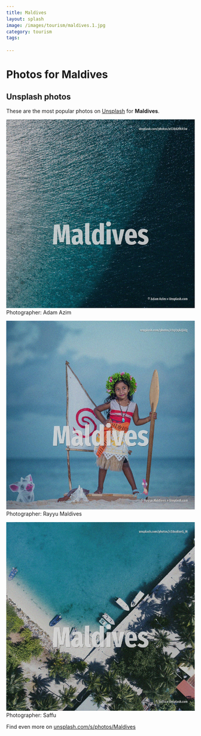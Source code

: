 ```yaml
---
title: Maldives
layout: splash
image: /images/tourism/maldives.1.jpg
category: tourism
tags:

---
```

# Photos for Maldives
 
## Unsplash photos
These are the most popular photos on [Unsplash](https://unsplash.com) for **Maldives**.
 
![Maldives](/images/tourism/maldives.1.jpg)
Photographer:  Adam Azim
 
![Maldives](/images/tourism/maldives.2.jpg)
Photographer:  Rayyu Maldives
 
![Maldives](/images/tourism/maldives.3.jpg)
Photographer:  Saffu
 
Find even more on [unsplash.com/s/photos/Maldives](https://unsplash.com/s/photos/Maldives)
 
